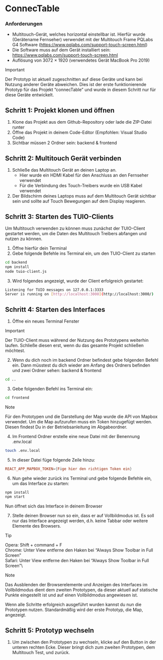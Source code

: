 # ConnecTable
### Anforderungen

- Multitouch-Gerät, welches horizontal einstellbar ist. Hierfür wurde (Gerätename Fernseher) verwendet mit der Multitouch Frame PQLabs G4 Software (https://www.pqlabs.com/support-touch-screen.html)
- Die Software muss auf dem Gerät installiert sein: https://www.pqlabs.com/support-touch-screen.html
- Auflösung von 3072 × 1920 (verwendetes Gerät MacBook Pro 2019)

> [!IMPORTANT]
> Der Prototyp ist aktuell zugeschnitten auf diese Geräte und kann bei Nutzung anderer Geräte abweichen. Dies ist der erste funktionierende Prototyp für das Projekt “connecTable” und wurde in diesem Schritt nur für diese Geräte entwickelt.


## Schritt 1: Projekt klonen und öffnen

1. Klone das Projekt aus dem Github-Repository oder lade die ZIP-Datei runter
2. Öffne das Projekt in deinem Code-Editor (Empfohlen: Visual Studio Code)
3. Sichtbar müssen 2 Ordner sein: backend & frontend


## Schritt 2: Multitouch Gerät verbinden

1. Schließe das Multitouch Gerät an deinen Laptop an.
   - Hier wurde ein HDMI Kabel für den Anschluss an den Fernseher verwendet
   - Für die Verbindung des Touch-Treibers wurde ein USB Kabel verwendet
2. Der Bildschirm deines Laptops muss auf dem Multitouch Gerät sichtbar sein und sollte auf Touch Bewegungen auf dem Display reagieren.


## Schritt 3: Starten des TUIO-Clients

Um Multitouch verwenden zu können muss zunächst der TUIO-Client gestartet werden, um die Daten des Multitouch Treibers abfangen und nutzen zu können.

1. Öffne hierfür dein Terminal
2. Gebe folgende Befehle ins Terminal ein, um den TUIO-Client zu starten

```bash
cd backend
npm install
node tuio-client.js
```

3. Wird folgendes angezeigt, wurde der Client erfolgreich gestartet:

```bash
Listening for TUIO messages on 127.0.0.1:3333
Server is running on [http://localhost:3000](http://localhost:3000/)
```


## Schritt 4: Starten des Interfaces

1. Öffne ein neues Terminal Fenster
   
> [!IMPORTANT]
> Der TUIO-Client muss während der Nutzung des Prototypens weiterhin laufen. Schließe diesen erst, wenn du das gesamte Projekt schließen möchtest.

2. Wenn du dich noch im backend Ordner befindest gebe folgenden Befehl ein. Dann müsstest du dich wieder am Anfang des Ordners befinden und zwei Ordner sehen: backend & frontend

```bash
cd ..
```

3. Gebe folgenden Befehl ins Terminal ein:

```bash
cd frontend
```

> [!NOTE]
> Für den Prototypen und die Darstellung der Map wurde die API von Mapbox verwendet. Um die Map aufzurufen muss ein Token hinzugefügt werden. Diesen findest Du in der Betriebsanleitung im Abgabeordner.

4. Im Frontend Ordner erstelle eine neue Datei mit der Benennung .env.local

```bash
touch .env.local
```

5. In dieser Datei füge folgende Zeile hinzu:

```toml
REACT_APP_MAPBOX_TOKEN={Füge hier den richtigen Token ein}
```

6. Nun gehe wieder zurück ins Terminal und gebe folgende Befehle ein, um das Interface zu starten:

```bash
npm install
npm start
```

Nun öffnet sich das Interface in deinem Browser

7. Stelle deinen Browser nun so ein, dass er auf Vollbildmodus ist. Es soll nur das Interface angezeigt werden, d.h. keine Tabbar oder weitere Elemente des Browsers. 

> [!TIP]
> Opera: Shift + command + F\
> Chrome: Unter View entferne den Haken bei “Always Show Toolbar in Full Screen”\
> Safari: Unter View entferne den Haken bei “Always Show Toolbar in Full Screen”\

> [!NOTE]
> Das Ausblenden der Browserelemente und Anzeigen des Interfaces im Vollbildmodus dient dem zweiten Prototypen, da dieser aktuell auf statische Punkte eingestellt ist und auf einen Vollbildmodus angewiesen ist.

Wenn alle Schritte erfolgreich ausgeführt wurden kannst du nun die Prototypen nutzen. Standardmäßig wird der erste Prototyp, die Map, angezeigt.


## Schritt 5: Prototyp wechseln

1. Um zwischen den Prototypen zu wechseln, klicke auf den Button in der unteren rechten Ecke.  Dieser bringt dich zum zweiten Prototypen, dem Multitouch Test, und zurück.
